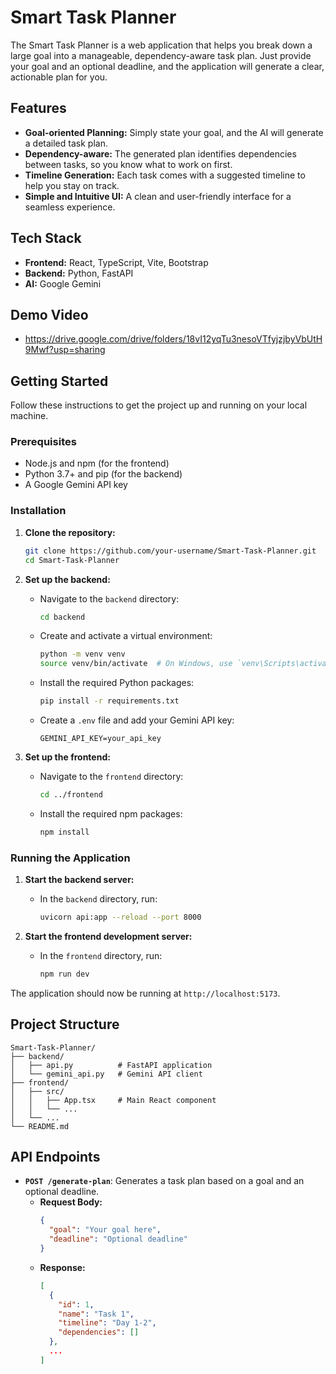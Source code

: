 # Smart Task Planner

The Smart Task Planner is a web application that helps you break down a large goal into a manageable, dependency-aware task plan. Just provide your goal and an optional deadline, and the application will generate a clear, actionable plan for you.

## Features

*   **Goal-oriented Planning:** Simply state your goal, and the AI will generate a detailed task plan.
*   **Dependency-aware:** The generated plan identifies dependencies between tasks, so you know what to work on first.
*   **Timeline Generation:** Each task comes with a suggested timeline to help you stay on track.
*   **Simple and Intuitive UI:** A clean and user-friendly interface for a seamless experience.

## Tech Stack

*   **Frontend:** React, TypeScript, Vite, Bootstrap
*   **Backend:** Python, FastAPI
*   **AI:** Google Gemini

## Demo Video

* https://drive.google.com/drive/folders/18vI12yqTu3nesoVTfyjzjbyVbUtH9Mwf?usp=sharing

## Getting Started

Follow these instructions to get the project up and running on your local machine.

### Prerequisites

*   Node.js and npm (for the frontend)
*   Python 3.7+ and pip (for the backend)
*   A Google Gemini API key

### Installation

1.  **Clone the repository:**
    ```bash
    git clone https://github.com/your-username/Smart-Task-Planner.git
    cd Smart-Task-Planner
    ```

2.  **Set up the backend:**
    *   Navigate to the `backend` directory:
        ```bash
        cd backend
        ```
    *   Create and activate a virtual environment:
        ```bash
        python -m venv venv
        source venv/bin/activate  # On Windows, use `venv\Scripts\activate`
        ```
    *   Install the required Python packages:
        ```bash
        pip install -r requirements.txt
        ```
    *   Create a `.env` file and add your Gemini API key:
        ```
        GEMINI_API_KEY=your_api_key
        ```

3.  **Set up the frontend:**
    *   Navigate to the `frontend` directory:
        ```bash
        cd ../frontend
        ```
    *   Install the required npm packages:
        ```bash
        npm install
        ```

### Running the Application

1.  **Start the backend server:**
    *   In the `backend` directory, run:
        ```bash
        uvicorn api:app --reload --port 8000
        ```

2.  **Start the frontend development server:**
    *   In the `frontend` directory, run:
        ```bash
        npm run dev
        ```

The application should now be running at `http://localhost:5173`.

## Project Structure

```
Smart-Task-Planner/
├── backend/
│   ├── api.py          # FastAPI application
│   └── gemini_api.py   # Gemini API client
├── frontend/
│   ├── src/
│   │   ├── App.tsx     # Main React component
│   │   └── ...
│   └── ...
└── README.md
```

## API Endpoints

*   **`POST /generate-plan`**: Generates a task plan based on a goal and an optional deadline.
    *   **Request Body:**
        ```json
        {
          "goal": "Your goal here",
          "deadline": "Optional deadline"
        }
        ```
    *   **Response:**
        ```json
        [
          {
            "id": 1,
            "name": "Task 1",
            "timeline": "Day 1-2",
            "dependencies": []
          },
          ...
        ]
        ```
